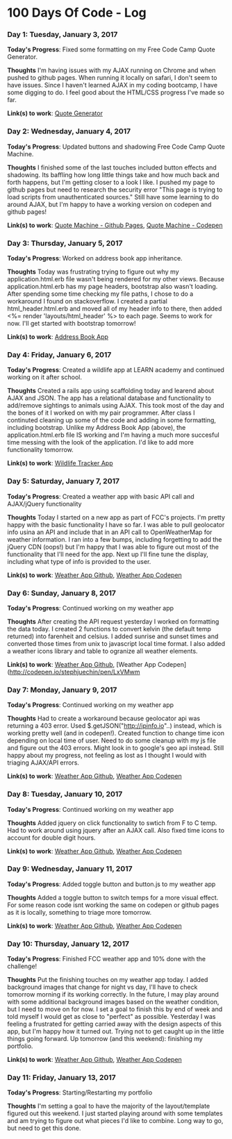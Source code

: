 # 100 Days Of Code - Log

### Day 1: Tuesday, January 3, 2017

**Today's Progress**: Fixed some formatting on my Free Code Camp Quote Generator.

**Thoughts** I'm having issues with my AJAX running on Chrome and when pushed to github pages. When running it locally on safari, I don't seem to have issues. Since I haven't learned AJAX in my coding bootcamp, I have some digging to do. I feel good about the HTML/CSS progress I've made so far.

**Link(s) to work**: [Quote Generator](https://github.com/stephaniejue/quote_generator_ajax)


### Day 2: Wednesday, January 4, 2017

**Today's Progress**: Updated buttons and shadowing Free Code Camp Quote Machine.

**Thoughts** I finished some of the last touches included button effects and shadowing. Its baffling how long little things take and how much back and forth happens, but I'm getting closer to a look I like. I pushed my page to github pages but need to research the security error "This page is trying to load scripts from unauthenticated sources." Still have some learning to do around AJAX, but I'm happy to have a working version on codepen and github pages!

**Link(s) to work**: [Quote Machine - Github Pages](https://stephaniejue.github.io/quote_generator_ajax/), [Quote Machine - Codepen](http://codepen.io/stephjuechin/pen/WoGRbz)

### Day 3: Thursday, January 5, 2017

**Today's Progress**: Worked on address book app inheritance.

**Thoughts** Today was frustrating trying to figure out why my application.html.erb file wasn't being rendered for my other views. Because application.html.erb has my page headers, bootstrap also wasn't loading. After spending some time checking my file paths, I chose to do a workaround I found on stackoverflow. I created a partial html_header.html.erb and moved all of my header info to there, then added <%= render 'layouts/html_header' %> to each page. Seems to work for now. I'll get started with bootstrap tomorrow!

**Link(s) to work**: [Address Book App](https://github.com/stephaniejue/address_book_app_rails)

### Day 4: Friday, January 6, 2017

**Today's Progress**: Created a wildlife app at LEARN academy and continued working on it after school.

**Thoughts** Created a rails app using scaffolding today and learend about AJAX and JSON. The app has a relational database and functionality to add/remove sightings to animals using AJAX. This took most of the day and the bones of it I worked on with my pair programmer. After class I continuted cleaning up some of the code and adding in some formatting, including bootstrap. Unlike my Address Book App (above), the application.html.erb file IS working and I'm having a much more succesful time messing with the look of the application. I'd like to add more functionality tomorrow.

**Link(s) to work**: [Wildlife Tracker App](https://github.com/stephaniejue/StephRya/tree/master/wildlife_tracker_with_validations)

### Day 5: Saturday, January 7, 2017

**Today's Progress**: Created a weather app with basic API call and AJAX/jQuery functionality

**Thoughts** Today I started on a new app as part of FCC's projects. I'm pretty happy with the basic functionality I have so far. I was able to pull geolocator info usina an API and include that in an API call to OpenWeatherMap for weather information. I ran into a few bumps, including forgetting to add the jQuery CDN (oops!) but I'm happy that I was able to figure out most of the functionality that I'll need for the app. Next up I'll fine tune the display, including what type of info is provided to the user.

**Link(s) to work**: [Weather App Github](https://github.com/stephaniejue/weather_app), [Weather App Codepen](http://codepen.io/stephjuechin/pen/LxVMwm)


### Day 6: Sunday, January 8, 2017

**Today's Progress**: Continued working on my weather app

**Thoughts** After creating the API request yesterday I worked on formatting the data today. I created 2 functions to convert kelvin (the default temp returned) into farenheit and celsius. I added sunrise and sunset times and converted those times from unix to javascript local time format. I also added a weather icons library and table to ogranize all weather elements. 

**Link(s) to work**: [Weather App Github](https://github.com/stephaniejue/weather_app), [Weather App Codepen](http://codepen.io/stephjuechin/pen/LxVMwm

### Day 7: Monday, January 9, 2017

**Today's Progress**: Continued working on my weather app

**Thoughts** Had to create a workaround because geolocator api was returning a 403 error. Used $.getJSON("http://ipinfo.io"..) instead, which is working pretty well (and in codepen!). Created function to change time icon depending on local time of user. Need to do some cleanup with my js file and figure out the 403 errors. Might look in to google's geo api instead. Still happy about my progress, not feeling as lost as I thought I would with triaging AJAX/API errors.

**Link(s) to work**: [Weather App Github](https://github.com/stephaniejue/weather_app), [Weather App Codepen](http://codepen.io/stephjuechin/pen/LxVMwm)

### Day 8: Tuesday, January 10, 2017

**Today's Progress**: Continued working on my weather app

**Thoughts** Added jquery on click functionality to swtich from F to C temp. Had to work around using jquery after an AJAX call. Also fixed time icons to account for double digit hours.

**Link(s) to work**: [Weather App Github](https://github.com/stephaniejue/weather_app), [Weather App Codepen](http://codepen.io/stephjuechin/pen/LxVMwm)

### Day 9: Wednesday, January 11, 2017

**Today's Progress**: Added toggle button and button.js to my weather app

**Thoughts** Added a toggle button to switch temps for a more visual effect. For some reason code isnt working the same on codepen or github pages as it is locally, something to triage more tomorrow.

**Link(s) to work**: [Weather App Github](https://github.com/stephaniejue/weather_app), [Weather App Codepen](http://codepen.io/stephjuechin/pen/LxVMwm)

### Day 10: Thursday, January 12, 2017

**Today's Progress**: Finished FCC weather app and 10% done with the challenge!

**Thoughts** Put the finishing touches on my weather app today. I added background images that change for night vs day, I'll have to check tomorrow morning if its working correctly. In the future, I may play around with some additional background images based on the weather condition, but I need to move on for now. I set a goal to finish this by end of week and told myself I would get as close to "perfect" as possible. Yesterday I was feeling a frustrated for getting carried away with the design aspects of this app, but I'm happy how it turned out. Trying not to get caught up in the little things going forward. Up tomorrow (and this weekend): finishing my portfolio.

**Link(s) to work**: [Weather App Github](https://github.com/stephaniejue/weather_app), [Weather App Codepen](http://codepen.io/stephjuechin/pen/LxVMwm)

### Day 11: Friday, January 13, 2017

**Today's Progress**: Starting/Restarting my portfolio

**Thoughts** I'm setting a goal to have the majority of the layout/template figured out this weekend. I just started playing around with some templates and am trying to figure out what pieces I'd like to combine. Long way to go, but need to get this done.
